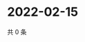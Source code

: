 # 2022-02-15

共 0 条

<!-- BEGIN WEIBO -->
<!-- 最后更新时间 Tue Feb 15 2022 21:08:12 GMT+0800 (China Standard Time) -->

<!-- END WEIBO -->
